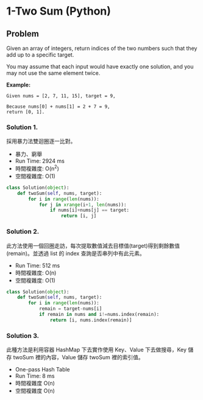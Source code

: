 # 1-Two Sum (Python)

## Problem

Given an array of integers, return indices of the two numbers such that they add up to a specific target.

You may assume that each input would have exactly one solution, and you may not use the same element twice.

**Example:**
```
Given nums = [2, 7, 11, 15], target = 9,

Because nums[0] + nums[1] = 2 + 7 = 9,
return [0, 1].
```


### Solution 1.

採用暴力法雙迴圈逐一比對。

- 暴力、窮舉
- Run Time:	2924 ms
- 時間複雜度: O(n<sup>2</sup>)
- 空間複雜度: O(1)
```py
class Solution(object):
    def twoSum(self, nums, target):
        for i in range(len(nums)):
            for j in xrange(i+1, len(nums)):
                if nums[i]+nums[j] == target:
                    return [i, j]
```

### Solution 2.
此方法使用一個回圈走訪，每次提取數值減去目標值(target)得到剩餘數值(remain)。並透過 list 的 index 查詢是否串列中有此元素。

- Run Time:	512 ms
- 時間複雜度: O(n)
- 空間複雜度: O(1)

```py
class Solution(object):
    def twoSum(self, nums, target):
        for i in range(len(nums)):
            remain = target-nums[i]
            if remain in nums and i!=nums.index(remain):
                return [i, nums.index(remain)]
```

### Solution 3.
此種方法是利用容器 HashMap 下去實作使用 Key、Value 下去做搜尋，Key 儲存 twoSum 裡的內容，Value 儲存 twoSum 裡的索引值。

- One-pass Hash Table
- Run Time:	8 ms
- 時間複雜度 O(n)
- 空間複雜度 O(n)

```py

```
